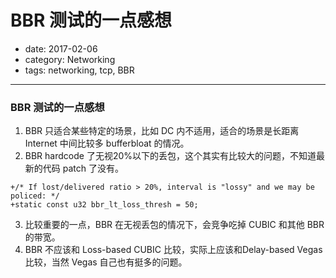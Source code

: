 # BBR 测试的一点感想

- date: 2017-02-06
- category: Networking
- tags: networking, tcp, BBR

----------------

### BBR 测试的一点感想

1. BBR 只适合某些特定的场景，比如 DC 内不适用，适合的场景是长距离 Internet 中间比较多 bufferbloat 的情况。
2. BBR hardcode 了无视20%以下的丢包，这个其实有比较大的问题，不知道最新的代码 patch 了没有。

```
+/* If lost/delivered ratio > 20%, interval is "lossy" and we may be policed: */
+static const u32 bbr_lt_loss_thresh = 50;
```
3. 比较重要的一点，BBR 在无视丢包的情况下，会竞争吃掉 CUBIC 和其他 BBR 的带宽。
4. BBR 不应该和 Loss-based CUBIC 比较，实际上应该和Delay-based Vegas 比较，当然 Vegas 自己也有挺多的问题。

